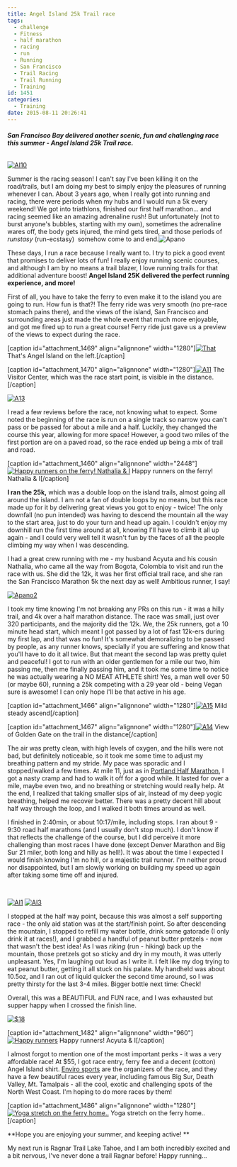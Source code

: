 ```yaml
---
title: Angel Island 25k Trail race
tags:
  - challenge
  - Fitness
  - half marathon
  - racing
  - run
  - Running
  - San Francisco
  - Trail Racing
  - Trail Running
  - Training
id: 1451
categories:
  - Training
date: 2015-08-11 20:26:41
---
```


###### **San Francisco Bay delivered another scenic, fun and challenging race this summer - Angel Island 25k Trail race.**

[![AI10](http://girlintheraw.com/wp-content/uploads/2015/08/AI10.jpg)](http://girlintheraw.com/wp-content/uploads/2015/08/AI10.jpg)

Summer is the racing season! I can't say I've been killing it on the road/trails, but I am doing my best to simply enjoy the pleasures of running whenever I can.
About 3 years ago, when I really got into running and racing, there were periods when my hubs and I would run a 5k every weekend! We got into triathlons, finished our first half marathon... and racing seemed like an amazing adrenaline rush! But unfortunately (not to burst anyone's bubbles, starting with my own), sometimes the adrenaline wares off, the body gets injured, the mind gets tired, and those periods of _runstasy_ (run-ecstasy)  somehow come to and end.![Apano](http://girlintheraw.com/wp-content/uploads/2015/08/Apano.jpg)

These days, I run a race because I really want to. I try to pick a good event that promises to deliver lots of fun! I really enjoy running scenic courses, and although I am by no means a trail blazer, I love running trails for that additional adventure boost!
**Angel Island 25K delivered the perfect running experience, and more!**

First of all, you have to take the ferry to even make it to the island you are going to run. How fun is that?! The ferry ride was very smooth (no pre-race stomach pains there), and the views of the island, San Francisco and surrounding areas just made the whole event that much more enjoyable, and got me fired up to run a great course! Ferry ride just gave us a preview of the views to expect during the race.

[caption id="attachment_1469" align="alignnone" width="1280"][![That](http://girlintheraw.com/wp-content/uploads/2015/08/A12.jpg)](http://girlintheraw.com/wp-content/uploads/2015/08/A12.jpg) That's Angel Island on the left.[/caption]

[caption id="attachment_1470" align="alignnone" width="1280"][![A11](http://girlintheraw.com/wp-content/uploads/2015/08/A11.jpg)](http://girlintheraw.com/wp-content/uploads/2015/08/A11.jpg) The Visitor Center, which was the race start point, is visible in the distance.[/caption]

[![A13](http://girlintheraw.com/wp-content/uploads/2015/08/A13.jpg)](http://girlintheraw.com/wp-content/uploads/2015/08/A13.jpg)

I read a few reviews before the race, not knowing what to expect. Some noted the beginning of the race is run on a single track so narrow you can't pass or be passed for about a mile and a half. Luckily, they changed the course this year, allowing for more space! However, a good two miles of the first portion are on a paved road, so the race ended up being a mix of trail and road.

[caption id="attachment_1460" align="alignnone" width="2448"][![Happy runners on the ferry! Nathalia &amp; I ](http://girlintheraw.com/wp-content/uploads/2015/08/AI8.jpg)](http://girlintheraw.com/wp-content/uploads/2015/08/AI8.jpg) Happy runners on the ferry! Nathalia &amp; I[/caption]

**I ran the 25k,** which was a double loop on the island trails, almost going all around the island. I am not a fan of double loops by no means, but this race made up for it by delivering great views you got to enjoy - twice! The only downfall (no pun intended) was having to descend the mountain all the way to the start area, just to do your turn and head up again. I couldn't enjoy my downhill run the first time around at all, knowing I'll have to climb it all up again - and I could very well tell it wasn't fun by the faces of all the people climbing my way when I was descending.

I had a great crew running with me - my husband Acyuta and his cousin Nathalia, who came all the way from Bogota, Colombia to visit and run the race with us. She did the 12k, it was her first official trail race, and she ran the San Francisco Marathon 5k the next day as well! Ambitious runner, I say!

[![Apano2](http://girlintheraw.com/wp-content/uploads/2015/08/Apano2.jpg)](http://girlintheraw.com/wp-content/uploads/2015/08/Apano2.jpg)

I took my time knowing I'm not breaking any PRs on this run - it was a hilly trail, and 4k over a half marathon distance. The race was small, just over 320 participants, and the majority did the 12k. We, the 25k runners, got a 10 minute head start, which meant I got passed by a lot of fast 12k-ers during my first lap, and that was no fun! It's somewhat demoralizing to be passed by people, as any runner knows, specially if you are suffering and know that you'll have to do it all twice. But that meant the second lap was pretty quiet and peaceful! I got to run with an older gentlemen for a mile our two, him passing me, then me finally passing him, and it took me some time to notice he was actually wearing a NO MEAT ATHLETE shirt! Yes, a man well over 50 (or maybe 60), running a 25k competing with a 29 year old - being Vegan sure is awesome! I can only hope I'll be that active in his age.

[caption id="attachment_1466" align="alignnone" width="1280"][![A15](http://girlintheraw.com/wp-content/uploads/2015/08/A15.jpg)](http://girlintheraw.com/wp-content/uploads/2015/08/A15.jpg) Mild steady ascend[/caption]

[caption id="attachment_1467" align="alignnone" width="1280"][![A14](http://girlintheraw.com/wp-content/uploads/2015/08/A14.jpg)](http://girlintheraw.com/wp-content/uploads/2015/08/A14.jpg) View of Golden Gate on the trail in the distance[/caption]

The air was pretty clean, with high levels of oxygen, and the hills were not bad, but definitely noticeable, so it took me some time to adjust my breathing pattern and my stride. My pace was sporadic and I stopped/walked a few times. At mile 11, just as in [Portland Half Marathon](http://girlintheraw.com/rock-roll-portland-half-marathon/), I got a nasty cramp and had to walk it off for a good while. It lasted for over a mile, maybe even two, and no breathing or stretching would really help. At the end, I realized that taking smaller sips of air, instead of my deep yogic breathing, helped me recover better. There was a pretty decent hill about half way through the loop, and I walked it both times around as well.

I finished in 2:40min, or about 10:17/mile, including stops. I ran about 9 - 9:30 road half marathons (and I usually don't stop much). I don't know if that reflects the challenge of the course, but I did perceive it more challenging than most races I have done (except Denver Marathon and Big Sur 21 miler, both long and hilly as hell!). It was about the time I expected I would finish knowing I'm no hill, or a majestic trail runner. I'm neither proud nor disappointed, but I am slowly working on building my speed up again after taking some time off and injured.

&nbsp;

[![AI1](http://girlintheraw.com/wp-content/uploads/2015/08/AI1.jpg)](http://girlintheraw.com/wp-content/uploads/2015/08/AI1.jpg) [![AI3](http://girlintheraw.com/wp-content/uploads/2015/08/AI3.jpg)](http://girlintheraw.com/wp-content/uploads/2015/08/AI3.jpg)

I stopped at the half way point, because this was almost a self supporting race - the only aid station was at the start/finish point. So after descending the mountain, I stopped to refill my water bottle, drink some gatorade (I only drink it at races!), and I grabbed a handful of peanut butter pretzels - now that wasn't the best idea! As I was _riking_ (run - hiking) back up the mountain, those pretzels got so sticky and dry in my mouth, it was utterly unpleasant. Yes, I'm laughing out loud as I write it. I felt like my dog trying to eat peanut butter, getting it all stuck on his palate. My handheld was about 10.5oz, and I ran out of liquid quicker the second time around, so I was pretty thirsty for the last 3-4 miles. Bigger bottle next time: Check!

Overall, this was a BEAUTIFUL and FUN race, and I was exhausted but supper happy when I crossed the finish line.

[![$18](http://girlintheraw.com/wp-content/uploads/2015/08/18.jpg)](http://girlintheraw.com/wp-content/uploads/2015/08/18.jpg)

[caption id="attachment_1482" align="alignnone" width="960"][![Happy runners ](http://girlintheraw.com/wp-content/uploads/2015/08/A17.jpg)](http://girlintheraw.com/wp-content/uploads/2015/08/A17.jpg) Happy runners! Acyuta &amp; I[/caption]

I almost forgot to mention one of the most important perks - it was a very affordable race! At $55, I got race entry, ferry fee and a decent (cotton) Angel Island shirt. [Enviro sports](http://envirosports.com/) are the organizers of the race, and they have a few beautiful races every year, including famous Big Sur, Death Valley, Mt. Tamalpais - all the cool, exotic and challenging spots of the North West Coast. I'm hoping to do more races by them!

[caption id="attachment_1486" align="alignnone" width="1280"][![Yoga stretch on the ferry home..](http://girlintheraw.com/wp-content/uploads/2015/08/Ayoga.jpg)](http://girlintheraw.com/wp-content/uploads/2015/08/Ayoga.jpg) Yoga stretch on the ferry home..[/caption]

**Hope you are enjoying your summer, and keeping active! **

My next run is Ragnar Trail Lake Tahoe, and I am both incredibly excited and a bit nervous, I've never done a trail Ragnar before! Happy running...
